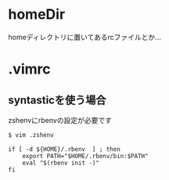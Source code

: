 homeDir
=======
homeディレクトリに置いてあるrcファイルとか...

# .vimrc
## syntasticを使う場合
zshenvにrbenvの設定が必要です

```zsh
$ vim .zshenv
```

```vim
if [ -d ${HOME}/.rbenv  ] ; then
    export PATH="$HOME/.rbenv/bin:$PATH"
    eval "$(rbenv init -)"
fi
```
